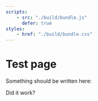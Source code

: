 ```yaml
---
scripts:
    - src: "./build/bundle.js"
      defer: true
styles:
    - href: "./build/bundle.css"
---
```


# Test page

Something should be written here:

<section class="svelte-main"></section>

Did it work?